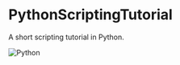 # PythonScriptingTutorial
A short scripting tutorial in Python.

![Python](https://www.google.com/url?sa=i&url=https%3A%2F%2Fwww.bairesdev.com%2Ftechnologies%2Fwhy-is-python-top-language%2F&psig=AOvVaw2uK7rpnbQNFvmdByKy4Bt2&ust=1680971446070000&source=images&cd=vfe&ved=0CBAQjRxqFwoTCOicleGYmP4CFQAAAAAdAAAAABAE)
